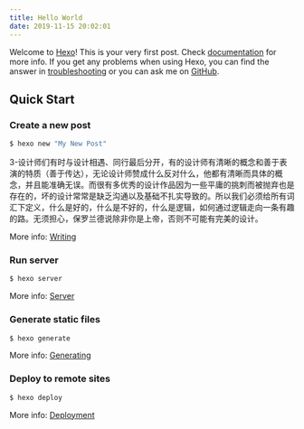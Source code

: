 ```yaml
---
title: Hello World
date: 2019-11-15 20:02:01
---
```

Welcome to [Hexo](https://hexo.io/)! This is your very first post. Check [documentation](https://hexo.io/docs/) for more info. If you get any problems when using Hexo, you can find the answer in [troubleshooting](https://hexo.io/docs/troubleshooting.html) or you can ask me on [GitHub](https://github.com/hexojs/hexo/issues).

## Quick Start

### Create a new post

``` bash
$ hexo new "My New Post"
```
3-设计师们有时与设计相遇、同行最后分开，有的设计师有清晰的概念和善于表演的特质（善于传达），无论设计师赞成什么反对什么，他都有清晰而具体的概念，并且能准确无误。而很有多优秀的设计作品因为一些平庸的挑刺而被抛弃也是存在的，坏的设计常常是缺乏沟通以及基础不扎实导致的。所以我们必须给所有词汇下定义，什么是好的，什么是不好的，什么是逻辑，如何通过逻辑走向一条有趣的路。无须担心，保罗兰德说除非你是上帝，否则不可能有完美的设计。
 


More info: [Writing](https://hexo.io/docs/writing.html)

### Run server

``` bash
$ hexo server
```

More info: [Server](https://hexo.io/docs/server.html)

### Generate static files

``` bash
$ hexo generate
```

More info: [Generating](https://hexo.io/docs/generating.html)

### Deploy to remote sites

``` bash
$ hexo deploy
```

More info: [Deployment](https://hexo.io/docs/one-command-deployment.html)
